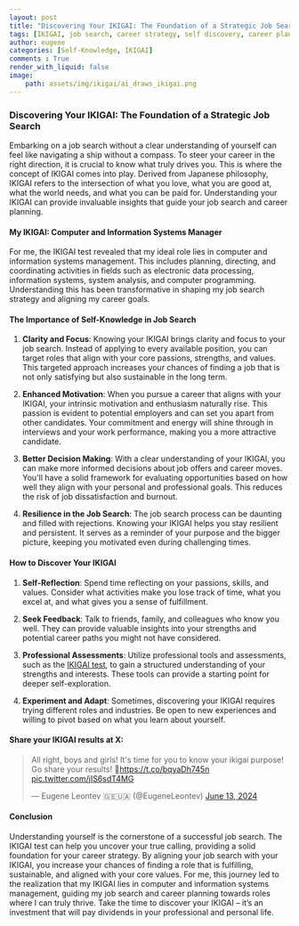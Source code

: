 ```yaml
---
layout: post
title: "Discovering Your IKIGAI: The Foundation of a Strategic Job Search"
tags: [IKIGAI, job search, career strategy, self discovery, career planning, computer and information systems, tech careers, personal development, job hunting, career advice,professional growth, IT management, job jotivation, career goals, finding purpose]
author: eugene
categories: [Self-Knowledge, IKIGAI]
comments : True
render_with_liquid: false
image:
    path: assets/img/ikigai/ai_draws_ikigai.png
---
```

### Discovering Your IKIGAI: The Foundation of a Strategic Job Search

Embarking on a job search without a clear understanding of yourself can feel like navigating a ship without a compass. To steer your career in the right direction, it is crucial to know what truly drives you. This is where the concept of IKIGAI comes into play. Derived from Japanese philosophy, IKIGAI refers to the intersection of what you love, what you are good at, what the world needs, and what you can be paid for. Understanding your IKIGAI can provide invaluable insights that guide your job search and career planning.

#### My IKIGAI: Computer and Information Systems Manager

For me, the IKIGAI test revealed that my ideal role lies in computer and information systems management. This includes planning, directing, and coordinating activities in fields such as electronic data processing, information systems, system analysis, and computer programming. Understanding this has been transformative in shaping my job search strategy and aligning my career goals.

#### The Importance of Self-Knowledge in Job Search

1. **Clarity and Focus**: Knowing your IKIGAI brings clarity and focus to your job search. Instead of applying to every available position, you can target roles that align with your core passions, strengths, and values. This targeted approach increases your chances of finding a job that is not only satisfying but also sustainable in the long term.

2. **Enhanced Motivation**: When you pursue a career that aligns with your IKIGAI, your intrinsic motivation and enthusiasm naturally rise. This passion is evident to potential employers and can set you apart from other candidates. Your commitment and energy will shine through in interviews and your work performance, making you a more attractive candidate.

3. **Better Decision Making**: With a clear understanding of your IKIGAI, you can make more informed decisions about job offers and career moves. You'll have a solid framework for evaluating opportunities based on how well they align with your personal and professional goals. This reduces the risk of job dissatisfaction and burnout.

4. **Resilience in the Job Search**: The job search process can be daunting and filled with rejections. Knowing your IKIGAI helps you stay resilient and persistent. It serves as a reminder of your purpose and the bigger picture, keeping you motivated even during challenging times.

#### How to Discover Your IKIGAI

1. **Self-Reflection**: Spend time reflecting on your passions, skills, and values. Consider what activities make you lose track of time, what you excel at, and what gives you a sense of fulfillment.

2. **Seek Feedback**: Talk to friends, family, and colleagues who know you well. They can provide valuable insights into your strengths and potential career paths you might not have considered.

3. **Professional Assessments**: Utilize professional tools and assessments, such as the [IKIGAI test](https://ikigaitest.com), to gain a structured understanding of your strengths and interests. These tools can provide a starting point for deeper self-exploration.

4. **Experiment and Adapt**: Sometimes, discovering your IKIGAI requires trying different roles and industries. Be open to new experiences and willing to pivot based on what you learn about yourself.

#### **Share your IKIGAI results** at X:
<blockquote class="twitter-tweet" data-lang="en" data-theme="dark"><p lang="en" dir="ltr">All right, boys and girls! It&#39;s time for you to know your ikigai purpose! Go share your results! 🧡<a href="https://t.co/bqyaDh745n">https://t.co/bqyaDh745n</a> <a href="https://t.co/jIS6sdT4MG">pic.twitter.com/jIS6sdT4MG</a></p>&mdash; Eugene Leontev 🇬🇪🇺🇦 (@EugeneLeontev) <a href="https://twitter.com/EugeneLeontev/status/1801213013338296367?ref_src=twsrc%5Etfw">June 13, 2024</a></blockquote> <script async src="https://platform.twitter.com/widgets.js" charset="utf-8"></script>

#### Conclusion

Understanding yourself is the cornerstone of a successful job search. The IKIGAI test can help you uncover your true calling, providing a solid foundation for your career strategy. By aligning your job search with your IKIGAI, you increase your chances of finding a role that is fulfilling, sustainable, and aligned with your core values. For me, this journey led to the realization that my IKIGAI lies in computer and information systems management, guiding my job search and career planning towards roles where I can truly thrive. Take the time to discover your IKIGAI – it’s an investment that will pay dividends in your professional and personal life.
